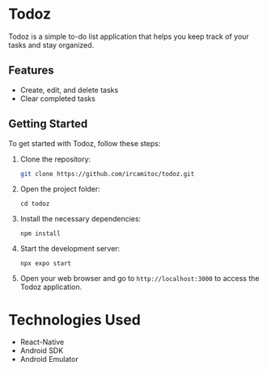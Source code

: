 # Todoz

Todoz is a simple to-do list application that helps you keep track of your tasks and stay organized.

## Features

- Create, edit, and delete tasks
- Clear completed tasks

## Getting Started

To get started with Todoz, follow these steps:

1. Clone the repository:

   ```bash
   git clone https://github.com/ircamitoc/todoz.git
   ```
2. Open the project folder:
    ```
    cd todoz
    ```
3. Install the necessary dependencies:
    ```
    npm install
    ```
4. Start the development server:
    ```
    npx expo start
    ```
5. Open your web browser and go to `http://localhost:3000` to access the Todoz application.

# Technologies Used
- React-Native
- Android SDK
- Android Emulator
